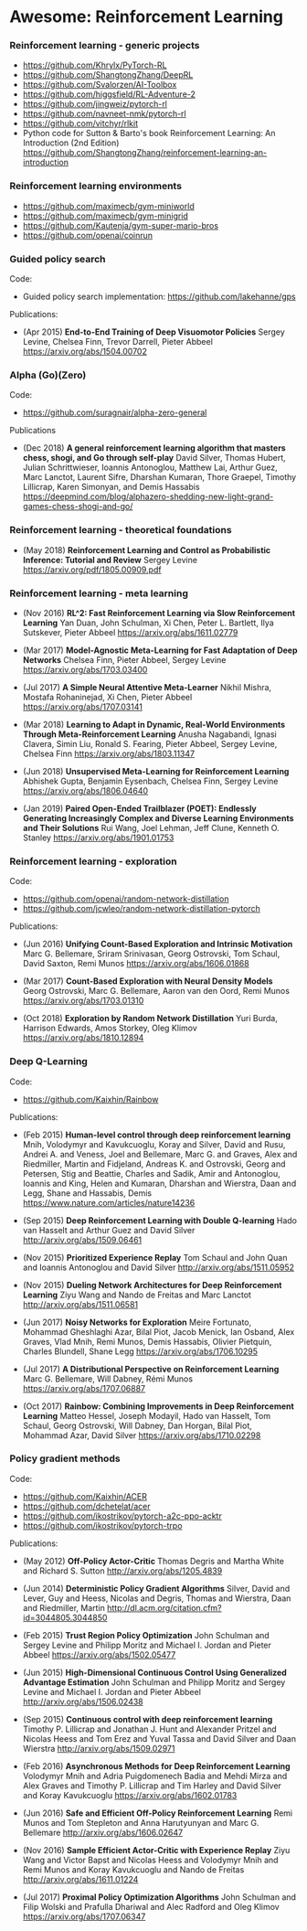 # Awesome: Reinforcement Learning

### Reinforcement learning - generic projects

- https://github.com/Khrylx/PyTorch-RL
- https://github.com/ShangtongZhang/DeepRL
- https://github.com/Svalorzen/AI-Toolbox
- https://github.com/higgsfield/RL-Adventure-2
- https://github.com/jingweiz/pytorch-rl
- https://github.com/navneet-nmk/pytorch-rl
- https://github.com/vitchyr/rlkit
- Python code for Sutton & Barto's book Reinforcement Learning: An Introduction (2nd Edition) https://github.com/ShangtongZhang/reinforcement-learning-an-introduction


### Reinforcement learning environments

- https://github.com/maximecb/gym-miniworld
- https://github.com/maximecb/gym-minigrid
- https://github.com/Kautenja/gym-super-mario-bros
- https://github.com/openai/coinrun


### Guided policy search

Code:

-  Guided policy search implementation: https://github.com/lakehanne/gps

Publications:

- (Apr 2015) **End-to-End Training of Deep Visuomotor Policies**
  Sergey Levine, Chelsea Finn, Trevor Darrell, Pieter Abbeel
  https://arxiv.org/abs/1504.00702


### Alpha (Go)(Zero)

Code: 

- https://github.com/suragnair/alpha-zero-general

Publications

- (Dec 2018) **A general reinforcement learning algorithm that masters chess, shogi, and Go through self-play**
    David Silver, Thomas Hubert, Julian Schrittwieser, Ioannis Antonoglou, Matthew Lai, Arthur Guez, Marc Lanctot, Laurent Sifre, Dharshan Kumaran, Thore Graepel, Timothy Lillicrap, Karen Simonyan, and Demis Hassabis
    https://deepmind.com/blog/alphazero-shedding-new-light-grand-games-chess-shogi-and-go/
    
    
### Reinforcement learning - theoretical foundations

- (May 2018) **Reinforcement Learning and Control as Probabilistic Inference: Tutorial and Review**
    Sergey Levine
    https://arxiv.org/pdf/1805.00909.pdf
    

### Reinforcement learning - meta learning

- (Nov 2016) **RL^2: Fast Reinforcement Learning via Slow Reinforcement Learning**
    Yan Duan, John Schulman, Xi Chen, Peter L. Bartlett, Ilya Sutskever, Pieter Abbeel
    https://arxiv.org/abs/1611.02779
    
- (Mar 2017) **Model-Agnostic Meta-Learning for Fast Adaptation of Deep Networks**
    Chelsea Finn, Pieter Abbeel, Sergey Levine
    https://arxiv.org/abs/1703.03400

- (Jul 2017) **A Simple Neural Attentive Meta-Learner**
    Nikhil Mishra, Mostafa Rohaninejad, Xi Chen, Pieter Abbeel
    https://arxiv.org/abs/1707.03141
    
- (Mar 2018) **Learning to Adapt in Dynamic, Real-World Environments Through Meta-Reinforcement Learning**
    Anusha Nagabandi, Ignasi Clavera, Simin Liu, Ronald S. Fearing, Pieter Abbeel, Sergey Levine, Chelsea Finn
    https://arxiv.org/abs/1803.11347
    
- (Jun 2018) **Unsupervised Meta-Learning for Reinforcement Learning**
    Abhishek Gupta, Benjamin Eysenbach, Chelsea Finn, Sergey Levine
    https://arxiv.org/abs/1806.04640
  
- (Jan 2019) **Paired Open-Ended Trailblazer (POET): Endlessly Generating Increasingly Complex and Diverse Learning Environments and Their Solutions**
    Rui Wang, Joel Lehman, Jeff Clune, Kenneth O. Stanley
    https://arxiv.org/abs/1901.01753


### Reinforcement learning - exploration

Code:

- https://github.com/openai/random-network-distillation
- https://github.com/jcwleo/random-network-distillation-pytorch

Publications:

- (Jun 2016) **Unifying Count-Based Exploration and Intrinsic Motivation**
    Marc G. Bellemare, Sriram Srinivasan, Georg Ostrovski, Tom Schaul, David Saxton, Remi Munos
    https://arxiv.org/abs/1606.01868
    
- (Mar 2017) **Count-Based Exploration with Neural Density Models**
    Georg Ostrovski, Marc G. Bellemare, Aaron van den Oord, Remi Munos
    https://arxiv.org/abs/1703.01310

- (Oct 2018) **Exploration by Random Network Distillation**
    Yuri Burda, Harrison Edwards, Amos Storkey, Oleg Klimov
    https://arxiv.org/abs/1810.12894


### Deep Q-Learning

Code:
- https://github.com/Kaixhin/Rainbow

Publications:
- (Feb 2015) **Human-level control through deep reinforcement learning**
  Mnih, Volodymyr and Kavukcuoglu, Koray and Silver, David and Rusu, Andrei A. and Veness, Joel and Bellemare, Marc G. and Graves, Alex and Riedmiller, Martin and Fidjeland, Andreas K. and Ostrovski, Georg and Petersen, Stig and Beattie, Charles and Sadik, Amir and Antonoglou, Ioannis and King, Helen and Kumaran, Dharshan and Wierstra, Daan and Legg, Shane and Hassabis, Demis
  https://www.nature.com/articles/nature14236
  
- (Sep 2015) **Deep Reinforcement Learning with Double Q-learning**
  Hado van Hasselt and Arthur Guez and David Silver
  http://arxiv.org/abs/1509.06461
  
- (Nov 2015) **Prioritized Experience Replay**
  Tom Schaul and John Quan and Ioannis Antonoglou and David Silver
  http://arxiv.org/abs/1511.05952
  
- (Nov 2015) **Dueling Network Architectures for Deep Reinforcement Learning**
  Ziyu Wang and Nando de Freitas and Marc Lanctot
  http://arxiv.org/abs/1511.06581

- (Jun 2017) **Noisy Networks for Exploration**
  Meire Fortunato, Mohammad Gheshlaghi Azar, Bilal Piot, Jacob Menick, Ian Osband, Alex Graves, Vlad Mnih, Remi Munos, Demis Hassabis, Olivier Pietquin, Charles Blundell, Shane Legg
  https://arxiv.org/abs/1706.10295
  
- (Jul 2017) **A Distributional Perspective on Reinforcement Learning**
  Marc G. Bellemare, Will Dabney, Rémi Munos
  https://arxiv.org/abs/1707.06887  
  
- (Oct 2017) **Rainbow: Combining Improvements in Deep Reinforcement Learning**
  Matteo Hessel, Joseph Modayil, Hado van Hasselt, Tom Schaul, Georg Ostrovski, Will Dabney, Dan Horgan, Bilal Piot, Mohammad Azar, David Silver
  https://arxiv.org/abs/1710.02298
  

### Policy gradient methods

Code:
- https://github.com/Kaixhin/ACER
- https://github.com/dchetelat/acer
- https://github.com/ikostrikov/pytorch-a2c-ppo-acktr
- https://github.com/ikostrikov/pytorch-trpo


Publications:
- (May 2012) **Off-Policy Actor-Critic**
  Thomas Degris and Martha White and Richard S. Sutton
  http://arxiv.org/abs/1205.4839
  
- (Jun 2014) **Deterministic Policy Gradient Algorithms**
  Silver, David and Lever, Guy and Heess, Nicolas and Degris,
  Thomas and Wierstra, Daan and Riedmiller, Martin
  http://dl.acm.org/citation.cfm?id=3044805.3044850
  
- (Feb 2015) **Trust Region Policy Optimization**
  John Schulman and Sergey Levine and
  Philipp Moritz and Michael I. Jordan and Pieter Abbeel
  https://arxiv.org/abs/1502.05477
  
- (Jun 2015) **High-Dimensional Continuous Control Using Generalized Advantage Estimation**
  John Schulman and Philipp Moritz and Sergey Levine and Michael I. Jordan and Pieter Abbeel
  http://arxiv.org/abs/1506.02438
  
- (Sep 2015) **Continuous control with deep reinforcement learning**
  Timothy P. Lillicrap and Jonathan J. Hunt and Alexander Pritzel and Nicolas Heess and
  Tom Erez and Yuval Tassa and David Silver and Daan Wierstra
  http://arxiv.org/abs/1509.02971

- (Feb 2016) **Asynchronous Methods for Deep Reinforcement Learning**
  Volodymyr Mnih and Adria Puigdomenech Badia and
  Mehdi Mirza and Alex Graves and Timothy P. Lillicrap and Tim Harley and
  David Silver and Koray Kavukcuoglu
  https://arxiv.org/abs/1602.01783
  
- (Jun 2016) **Safe and Efficient Off-Policy Reinforcement Learning**
  Remi Munos and Tom Stepleton and Anna Harutyunyan and Marc G. Bellemare
  http://arxiv.org/abs/1606.02647
  
- (Nov 2016) **Sample Efficient Actor-Critic with Experience Replay**
  Ziyu Wang and Victor Bapst and Nicolas Heess and Volodymyr Mnih and Remi Munos and Koray Kavukcuoglu and Nando de Freitas
  http://arxiv.org/abs/1611.01224
  
- (Jul 2017) **Proximal Policy Optimization Algorithms**
  John Schulman and Filip Wolski and Prafulla Dhariwal and Alec Radford and Oleg Klimov
  https://arxiv.org/abs/1707.06347
  
